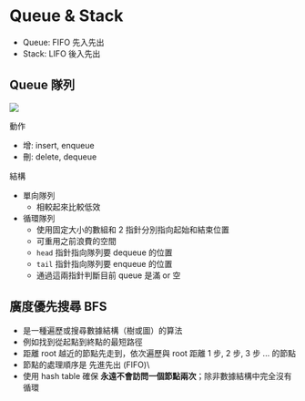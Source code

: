# Queue & Stack

- Queue: FIFO 先入先出
- Stack: LIFO 後入先出

## Queue 隊列

![](https://pic.leetcode-cn.com/44b3a817f0880f168de9574075b61bd204fdc77748d4e04448603d6956c6428a-%E5%87%BA%E5%85%A5%E9%98%9F.gif)

動作 
- 增: insert, enqueue
- 刪: delete, dequeue

結構
- 單向隊列
  - 相較起來比較低效
- 循環隊列
  - 使用固定大小的數組和 2 指針分別指向起始和結束位置
  - 可重用之前浪費的空間
  - `head` 指針指向隊列要 dequeue 的位置
  - `tail` 指針指向隊列要 enqueue 的位置
  - 通過這兩指針判斷目前 queue 是滿 or 空

## 廣度優先搜尋 BFS

- 是一種遍歷或搜尋數據結構（樹或圖）的算法
- 例如找到從起點到終點的最短路徑
- 距離 root 越近的節點先走到，依次遍歷與 root 距離 1 步, 2 步, 3 步 ... 的節點
- 節點的處理順序是 先進先出 (FIFO)\
- 使用 hash table 確保 **永遠不會訪問一個節點兩次**；除非數據結構中完全沒有循環




